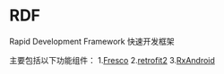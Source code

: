 # RDF
Rapid Development Framework
快速开发框架

主要包括以下功能组件：
1.[Fresco](https://github.com/facebook/fresco)
2.[retrofit2](https://github.com/square/retrofit)
3.[RxAndroid](https://github.com/ReactiveX/RxAndroid)